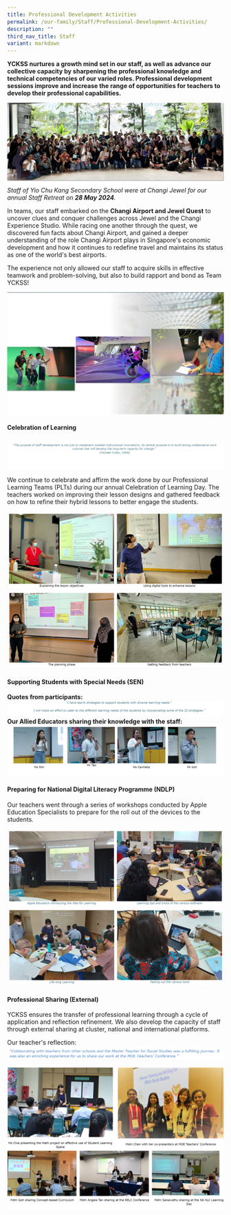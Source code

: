 ```yaml
---
title: Professional Development Activities
permalink: /our-family/Staff/Professional-Development-Activities/
description: ""
third_nav_title: Staff
variant: markdown
---
```

**YCKSS nurtures a growth mind set in our staff, as well as advance our collective capacity by sharpening the professional knowledge and technical competencies of our varied roles. Professional development sessions improve and increase the range of opportunities for teachers to develop their professional capabilities.**

![](/images/Our%20Family/Staff/Professional%20Dvlp%20Activities/Staff_Retreat_2024_Banner.jpg) 
_Staff of Yio Chu Kang Secondary School were at Changi Jewel for our annual Staff Retreat on **28 May 2024**._

In teams, our staff embarked on the **Changi Airport and Jewel Quest** to uncover clues and conquer challenges across Jewel and the Changi Experience Studio. While racing one another through the quest, we discovered fun facts about Changi Airport, and gained a deeper understanding of the role Changi Airport plays in Singapore's economic development and how it continues to redefine travel and maintains its status as one of the world's best airports.

The experience not only allowed our staff to acquire skills in effective teamwork and problem-solving, but also to build rapport and bond as Team YCKSS!

![Staff of Yio Chau Kang Secondary School Group photo after the Staff Retreat](/images/Our%20Family/Staff/Professional%20Dvlp%20Activities/Staff_Retreat2024_Rw01L_shade.jpg)


#### **Celebration of Learning**


![](/images/Our%20Family/Staff/Professional%20Dvlp%20Activities/P1.png)

We continue to celebrate and affirm the work done by our Professional Learning Teams (PLTs) during our annual Celebration of Learning Day. The teachers worked on improving their lesson designs and gathered feedback on how to refine their hybrid lessons to better engage the students.

![](/images/Our%20Family/Staff/Professional%20Dvlp%20Activities/P2.png)
![](/images/Our%20Family/Staff/Professional%20Dvlp%20Activities/P3.png)

#### **Supporting Students with Special Needs (SEN)**


**Quotes from participants:**
![](/images/Our%20Family/Staff/Professional%20Dvlp%20Activities/P4.png)
**Our Allied Educators sharing their knowledge with the staff:**
![](/images/Our%20Family/Staff/Professional%20Dvlp%20Activities/P5.png)

#### **Preparing for National Digital Literacy Programme (NDLP)**


Our teachers went through a series of workshops conducted by Apple Education Specialists to prepare for the roll out of the devices to the students.

![](/images/Our%20Family/Staff/Professional%20Dvlp%20Activities/P6.png)
![](/images/Our%20Family/Staff/Professional%20Dvlp%20Activities/P7.png)

#### **Professional Sharing (External)**


YCKSS ensures the transfer of professional learning through a cycle of application and reflection refinement. We also develop the capacity of staff through external sharing at cluster, national and international platforms.

Our teacher's reflection:
![](/images/Our%20Family/Staff/Professional%20Dvlp%20Activities/P8.png)

![](/images/Our%20Family/Staff/Professional%20Dvlp%20Activities/P9.png)
![](/images/Our%20Family/Staff/Professional%20Dvlp%20Activities/P10.png)